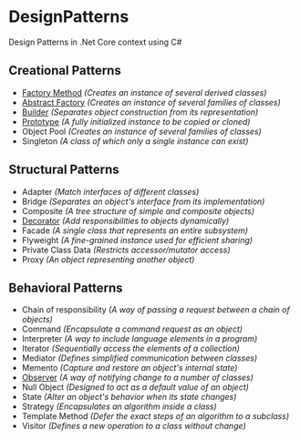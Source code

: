 # DesignPatterns
Design Patterns in .Net Core context using C#

## Creational Patterns

- [Factory Method](./Factory/README.md) _(Creates an instance of several derived classes)_
- [Abstract Factory](./AbstractFactory/README.md) _(Creates an instance of several families of classes)_
- [Builder](./Builder/README.md) _(Separates object construction from its representation)_
- [Prototype](./Prototype/README.md) _(A fully initialized instance to be copied or cloned)_
- Object Pool _(Creates an instance of several families of classes)_
- Singleton _(A class of which only a single instance can exist)_

## Structural Patterns

- Adapter _(Match interfaces of different classes)_
- Bridge _(Separates an object's interface from its implementation)_
- Composite _(A tree structure of simple and composite objects)_
- [Decorator](./Decorator/README.md) _(Add responsibilities to objects dynamically)_
- Facade _(A single class that represents an entire subsystem)_
- Flyweight _(A fine-grained instance used for efficient sharing)_
- Private Class Data _(Restricts accessor/mutator access)_
- Proxy _(An object representing another object)_

## Behavioral Patterns

- Chain of responsibility _(A way of passing a request between a chain of objects)_
- Command _(Encapsulate a command request as an object)_
- Interpreter _(A way to include language elements in a program)_
- Iterator _(Sequentially access the elements of a collection)_
- Mediator _(Defines simplified communication between classes)_
- Memento _(Capture and restore an object's internal state)_
- [Observer](./Observer/README.md) _(A way of notifying change to a number of classes)_
- Null Object _(Designed to act as a default value of an object)_
- State _(Alter an object's behavior when its state changes)_
- Strategy _(Encapsulates an algorithm inside a class)_
- Template Method _(Defer the exact steps of an algorithm to a subclass)_
- Visitor _(Defines a new operation to a class without change)_
